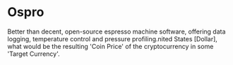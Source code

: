 # Ospro
Better than decent, open-source espresso machine software, offering data logging, temperature control and pressure profiling.nited States [Dollar], what would be the resulting 'Coin Price' of the cryptocurrency in some 'Target Currency'.
